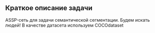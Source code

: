 ## **Краткое описание задачи**
ASSP-сеть для задачи семантической сегментации. Будем искать людей! В качестве датасета используем COCOdataset
